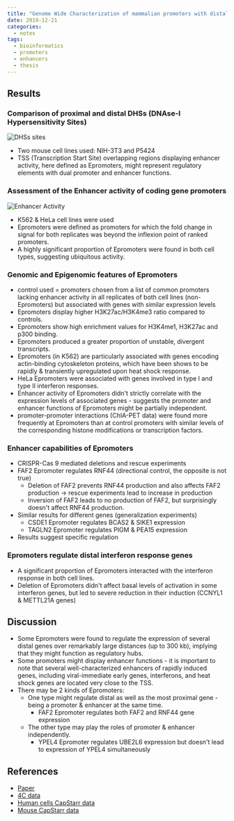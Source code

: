 ```yaml
---
title: "Genome Wide Characterization of mammalian promoters with distal enhancer functions"
date: 2019-12-21
categories:
  - notes
tags:
  - bioinformatics
  - promoters
  - enhancers
  - thesis
---
```



## Results

### Comparison of proximal and distal DHSs (DNAse-I Hypersensitivity Sites)

![DHSs sites](../../assets/images/Genome_wide_1.png)

- Two mouse cell lines used: NIH-3T3 and P5424
- TSS (Transcription Start Site) overlapping regions displaying enhancer activity, here defined as Epromoters, might represent regulatory elements with dual promoter and enhancer functions.

### Assessment of the Enhancer activity of coding gene promoters

![Enhancer Activity](../../assets/images/Genome_wide_2.png)

- K562 & HeLa cell lines were used
- Epromoters were defined as promoters for which the fold change in signal for both replicates was beyond the inflexion point of ranked promoters.
- A highly significant proportion of Epromoters were found in both cell types, suggesting ubiquitous activity.

### Genomic and Epigenomic features of Epromoters

- control used = promoters chosen from a list of common promoters lacking enhancer activity in all replicates of both cell lines (non-Epromoters) but associated with genes with similar expression levels
- Epromoters display higher H3K27ac/H3K4me3 ratio compared to controls.
- Epromoters show high enrichment values for H3K4me1, H3K27ac and p300 binding.
- Epromoters produced a greater proportion of unstable, divergent transcripts.
- Epromoters (in K562) are particularly associated with genes encoding actin-binding cytoskeleton proteins, which have been shows to be rapidly & transiently upregulated upon heat shock response.
- HeLa Epromoters were associated with genes involved in type I and type II interferon responses.
- Enhancer activity of Epromoters didn't strictly correlate with the expression levels of associated genes - suggests the promoter and enhancer functions of Epromoters might be partially independent.
- promoter-promoter interactions (ChIA-PET data) were found more frequently at Epromoters than at control promoters with similar levels of the corresponding histone modifications or transcription factors.

### Enhancer capabilities of Epromoters

- CRISPR-Cas 9 mediated deletions and rescue experiments
- FAF2 Epromoter regulates RNF44 (directional control, the opposite is not true)
    - Deletion of FAF2 prevents RNF44 production and also affects FAF2 production → rescue experiments lead to increase in production
    - Inversion of FAF2 leads to no production of FAF2, but surprisingly doesn't affect RNF44 production.
- Similar results for different genes (generalization experiments)
    - CSDE1 Epromoter regulates BCAS2 & SIKE1 expression
    - TAGLN2 Epromoter regulates PIGM & PEA15 expression
- Results suggest specific regulation

### Epromoters regulate distal interferon response genes

- A significant proportion of Epromoters interacted with the interferon response in both cell lines.
- Deletion of Epromoters didn't affect basal levels of activation in some interferon genes, but led to severe reduction in their induction (CCNYL1 & METTL21A genes)

## Discussion

- Some Epromoters were found to regulate the expression of several distal genes over remarkably large distances (up to  300 kb), implying that they might function as regulatory hubs.
- Some promoters might display enhancer functions - it is important to note that several well-characterized enhancers of rapidly induced genes, including viral-immediate early genes, interferons, and heat shock genes are located very close to the TSS.
- There may be 2 kinds of Epromoters:
    - One type might regulate distal as well as the most proximal gene - being a promoter & enhancer at the same time.
        - FAF2 Epromoter regulates both FAF2 and RNF44 gene expression
    - The other type may play the roles of promoter & enhancer independently.
        - YPEL4 Epromoter regulates UBE2L6 expression but doesn't lead to expression of YPEL4 simultaneously

## References
- [Paper](https://www.nature.com/articles/ng.3884)
- [4C data](https://www.ncbi.nlm.nih.gov/geo/query/acc.cgi?acc=GSE98194)
- [Human cells CapStarr data](https://www.ncbi.nlm.nih.gov/geo/query/acc.cgi?acc=GSE83296)
- [Mouse CapStarr data](https://www.ncbi.nlm.nih.gov/geo/query/acc.cgi?acc=GSE60029)
